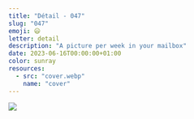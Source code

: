 ```yaml
---
title: "Détail - 047"
slug: "047"
emoji: 😃
letter: detail
description: "A picture per week in your mailbox"
date: 2023-06-16T00:00:00+01:00
color: sunray
resources:
  - src: "cover.webp"
    name: "cover"
---
```

![](cover)
